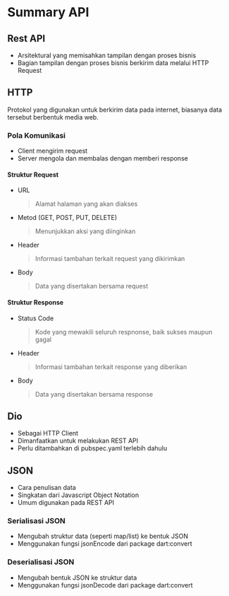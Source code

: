 # Summary API

## Rest API

- Arsitektural yang memisahkan tampilan dengan proses bisnis
- Bagian tampilan dengan proses bisnis berkirim data melalui HTTP Request
  
## HTTP

Protokol yang digunakan untuk berkirim data pada internet, biasanya data tersebut berbentuk media web.

### Pola Komunikasi

- Client mengirim request
- Server mengola dan membalas dengan memberi response

#### Struktur Request

- URL
  > Alamat halaman yang akan diakses
- Metod (GET, POST, PUT, DELETE)
  > Menunjukkan aksi yang diinginkan
- Header
  > Informasi tambahan terkait request yang dikirimkan
- Body
  > Data yang disertakan bersama request

#### Struktur Response

- Status Code
  > Kode yang mewakili seluruh respnonse, baik sukses maupun gagal
- Header
  > Informasi tambahan terkait response yang diberikan
- Body
  > Data yang disertakan bersama response

## Dio

- Sebagai HTTP Client
- Dimanfaatkan untuk melakukan REST API
- Perlu ditambahkan di pubspec.yaml terlebih dahulu

## JSON

- Cara penulisan data
- Singkatan dari Javascript Object Notation
- Umum digunakan pada REST API

### Serialisasi JSON

- Mengubah struktur data (seperti map/list) ke bentuk JSON
- Menggunakan fungsi jsonEncode dari package dart:convert

### Deserialisasi JSON

- Mengubah bentuk JSON ke struktur data
- Menggunakan fungsi jsonDecode dari package dart:convert
